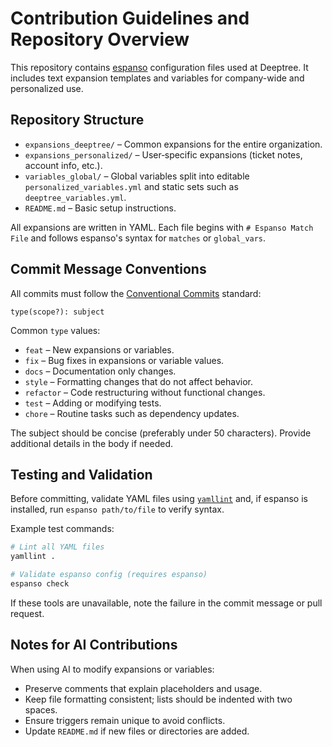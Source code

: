 # Contribution Guidelines and Repository Overview

This repository contains [espanso](https://espanso.org/) configuration files used at Deeptree. It includes text expansion templates and variables for company-wide and personalized use.

## Repository Structure

- `expansions_deeptree/` – Common expansions for the entire organization.
- `expansions_personalized/` – User‑specific expansions (ticket notes, account info, etc.).
- `variables_global/` – Global variables split into editable `personalized_variables.yml` and static sets such as `deeptree_variables.yml`.
- `README.md` – Basic setup instructions.

All expansions are written in YAML. Each file begins with `# Espanso Match File` and follows espanso's syntax for `matches` or `global_vars`.

## Commit Message Conventions

All commits must follow the [Conventional Commits](https://www.conventionalcommits.org) standard:

```
type(scope?): subject
```

Common `type` values:

- `feat` – New expansions or variables.
- `fix` – Bug fixes in expansions or variable values.
- `docs` – Documentation only changes.
- `style` – Formatting changes that do not affect behavior.
- `refactor` – Code restructuring without functional changes.
- `test` – Adding or modifying tests.
- `chore` – Routine tasks such as dependency updates.

The subject should be concise (preferably under 50 characters). Provide additional details in the body if needed.

## Testing and Validation

Before committing, validate YAML files using [`yamllint`](https://github.com/adrienverge/yamllint) and, if espanso is installed, run `espanso path/to/file` to verify syntax.

Example test commands:

```bash
# Lint all YAML files
yamllint .

# Validate espanso config (requires espanso)
espanso check
```

If these tools are unavailable, note the failure in the commit message or pull request.

## Notes for AI Contributions

When using AI to modify expansions or variables:

- Preserve comments that explain placeholders and usage.
- Keep file formatting consistent; lists should be indented with two spaces.
- Ensure triggers remain unique to avoid conflicts.
- Update `README.md` if new files or directories are added.

